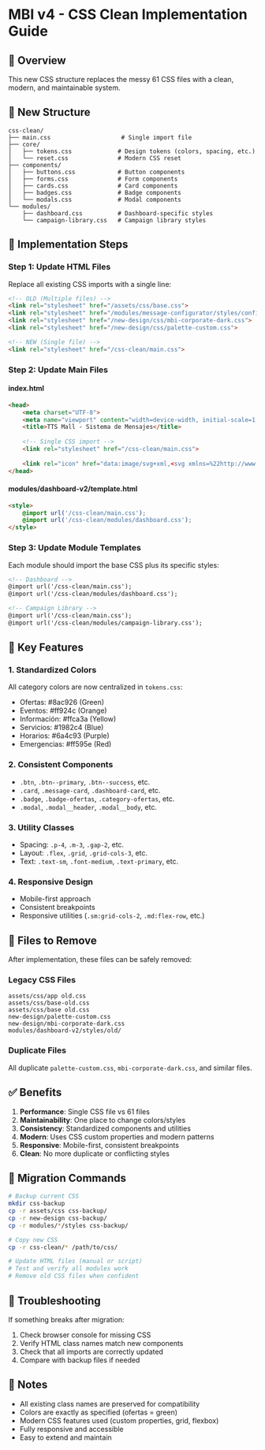 # MBI v4 - CSS Clean Implementation Guide

## 🎯 Overview

This new CSS structure replaces the messy 61 CSS files with a clean, modern, and maintainable system.

## 📁 New Structure

```
css-clean/
├── main.css                    # Single import file
├── core/
│   ├── tokens.css             # Design tokens (colors, spacing, etc.)
│   └── reset.css              # Modern CSS reset
├── components/
│   ├── buttons.css            # Button components
│   ├── forms.css              # Form components
│   ├── cards.css              # Card components
│   ├── badges.css             # Badge components
│   └── modals.css             # Modal components
└── modules/
    ├── dashboard.css          # Dashboard-specific styles
    └── campaign-library.css   # Campaign library styles
```

## 🔄 Implementation Steps

### Step 1: Update HTML Files

Replace all existing CSS imports with a single line:

```html
<!-- OLD (Multiple files) -->
<link rel="stylesheet" href="/assets/css/base.css">
<link rel="stylesheet" href="/modules/message-configurator/styles/configurator-layout.css">
<link rel="stylesheet" href="/new-design/css/mbi-corporate-dark.css">
<link rel="stylesheet" href="/new-design/css/palette-custom.css">

<!-- NEW (Single file) -->
<link rel="stylesheet" href="/css-clean/main.css">
```

### Step 2: Update Main Files

#### index.html
```html
<head>
    <meta charset="UTF-8">
    <meta name="viewport" content="width=device-width, initial-scale=1.0">
    <title>TTS Mall - Sistema de Mensajes</title>
    
    <!-- Single CSS import -->
    <link rel="stylesheet" href="/css-clean/main.css">
    
    <link rel="icon" href="data:image/svg+xml,<svg xmlns=%22http://www.w3.org/2000/svg%22 viewBox=%220 0 100 100%22><text y=%22.9em%22 font-size=%2290%22>🎙️</text></svg>">
</head>
```

#### modules/dashboard-v2/template.html
```html
<style>
    @import url('/css-clean/main.css');
    @import url('/css-clean/modules/dashboard.css');
</style>
```

### Step 3: Update Module Templates

Each module should import the base CSS plus its specific styles:

```html
<!-- Dashboard -->
@import url('/css-clean/main.css');
@import url('/css-clean/modules/dashboard.css');

<!-- Campaign Library -->
@import url('/css-clean/main.css');
@import url('/css-clean/modules/campaign-library.css');
```

## 🎨 Key Features

### 1. Standardized Colors
All category colors are now centralized in `tokens.css`:
- Ofertas: #8ac926 (Green)
- Eventos: #ff924c (Orange)
- Información: #ffca3a (Yellow)
- Servicios: #1982c4 (Blue)
- Horarios: #6a4c93 (Purple)
- Emergencias: #ff595e (Red)

### 2. Consistent Components
- `.btn`, `.btn--primary`, `.btn--success`, etc.
- `.card`, `.message-card`, `.dashboard-card`, etc.
- `.badge`, `.badge-ofertas`, `.category-ofertas`, etc.
- `.modal`, `.modal__header`, `.modal__body`, etc.

### 3. Utility Classes
- Spacing: `.p-4`, `.m-3`, `.gap-2`, etc.
- Layout: `.flex`, `.grid`, `.grid-cols-3`, etc.
- Text: `.text-sm`, `.font-medium`, `.text-primary`, etc.

### 4. Responsive Design
- Mobile-first approach
- Consistent breakpoints
- Responsive utilities (`.sm:grid-cols-2`, `.md:flex-row`, etc.)

## 🧹 Files to Remove

After implementation, these files can be safely removed:

### Legacy CSS Files
```
assets/css/app old.css
assets/css/base-old.css
assets/css/base old.css
new-design/palette-custom.css
new-design/mbi-corporate-dark.css
modules/dashboard-v2/styles/old/
```

### Duplicate Files
All duplicate `palette-custom.css`, `mbi-corporate-dark.css`, and similar files.

## ✅ Benefits

1. **Performance**: Single CSS file vs 61 files
2. **Maintainability**: One place to change colors/styles
3. **Consistency**: Standardized components and utilities
4. **Modern**: Uses CSS custom properties and modern patterns
5. **Responsive**: Mobile-first, consistent breakpoints
6. **Clean**: No more duplicate or conflicting styles

## 🔧 Migration Commands

```bash
# Backup current CSS
mkdir css-backup
cp -r assets/css css-backup/
cp -r new-design css-backup/
cp -r modules/*/styles css-backup/

# Copy new CSS
cp -r css-clean/* /path/to/css/

# Update HTML files (manual or script)
# Test and verify all modules work
# Remove old CSS files when confident
```

## 🐛 Troubleshooting

If something breaks after migration:
1. Check browser console for missing CSS
2. Verify HTML class names match new components
3. Check that all imports are correctly updated
4. Compare with backup files if needed

## 📝 Notes

- All existing class names are preserved for compatibility
- Colors are exactly as specified (ofertas = green)
- Modern CSS features used (custom properties, grid, flexbox)
- Fully responsive and accessible
- Easy to extend and maintain